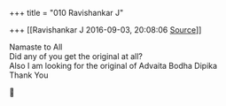 +++
title = "010 Ravishankar J"

+++
[[Ravishankar J	2016-09-03, 20:08:06 [Source](https://groups.google.com/g/samskrita/c/Dk3jfOV6y_E)]]



  
Namaste to All  
Did any of you get the original at all?  
Also I am looking for the original of Advaita Bodha Dipika  
Thank You



